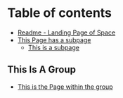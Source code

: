 # Table of contents

* [Readme - Landing Page of Space](README.md)
* [This Page has a subpage](this-page-has-a-subpage/README.md)
  * [This is a subpage](this-page-has-a-subpage/this-is-a-subpage.md)

## This Is A Group

* [This is the Page within the group](this-is-a-group/this-is-the-page-within-the-group.md)
